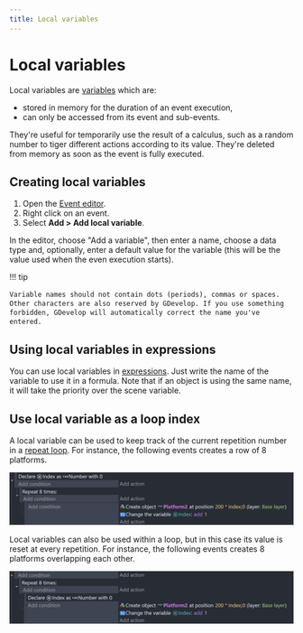 ```yaml
---
title: Local variables
---
```

# Local variables

Local variables are [variables](/gdevelop5/all-features/variables) which are:

- stored in memory for the duration of an event execution,
- can only be accessed from its event and sub-events.

They're useful for temporarily use the result of a calculus, such as a random number to tiger different actions according to its value. They're deleted from memory as soon as the event is fully executed.

## Creating local variables

1. Open the [Event editor](/gdevelop5/interface/events-editor).
2. Right click on an event.
3. Select **Add > Add local variable**.

In the editor, choose "Add a variable", then enter a name, choose a data type and, optionally, enter a default value for the variable (this will be the value used when the even execution starts).

!!! tip

    Variable names should not contain dots (periods), commas or spaces. Other characters are also reserved by GDevelop. If you use something forbidden, GDevelop will automatically correct the name you've entered.

## Using local variables in expressions

You can use local variables in [expressions](/gdevelop5/all-features/expressions). Just write the name of the variable to use it in a formula. Note that if an object is using the same name, it will take the priority over the scene variable.

## Use local variable as a loop index

A local variable can be used to keep track of the current repetition number in a [repeat loop](/gdevelop5/events/repeat). For instance, the following events creates a row of 8 platforms.


![](local-variable-outside-the-loop.png)

Local variables can also be used within a loop, but in this case its value is reset at every repetition. For instance, the following events creates 8 platforms overlapping each other.

![](local-variable-inside-the-loop.png)